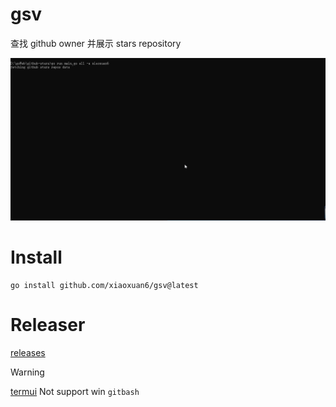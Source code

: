 # gsv

查找 github owner 并展示 stars repository

![demo](./screen.gif)

# Install

```shell
go install github.com/xiaoxuan6/gsv@latest
```

# Releaser

[releases](https://github.com/xiaoxuan6/gsv/releases)

> [!WARNING]  
> [termui](github.com/gizak/termui) Not support win `gitbash`
